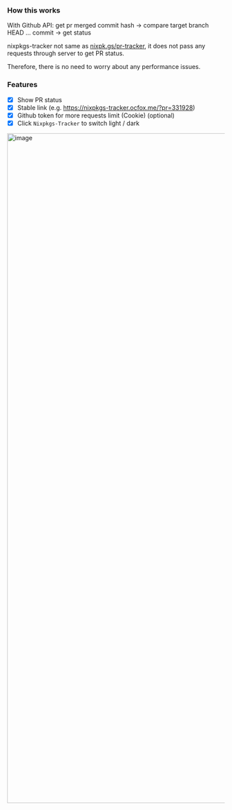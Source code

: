 ### How this works

With Github API:
get pr merged commit hash ->  compare target branch HEAD ... commit -> get status

nixpkgs-tracker not same as [nixpk.gs/pr-tracker](https://nixpk.gs/pr-tracker.html),
it does not pass any requests through server to get PR status.

Therefore, there is no need to worry about any performance issues.

### Features

- [x] Show PR status
- [x] Stable link (e.g. https://nixpkgs-tracker.ocfox.me/?pr=331928)
- [x] Github token for more requests limit (Cookie) (optional)
- [x] Click `Nixpkgs-Tracker` to switch light / dark

<img width="1552" alt="image" src="https://github.com/user-attachments/assets/d247eb27-0320-4384-ad3f-36daca4d0ac0">

